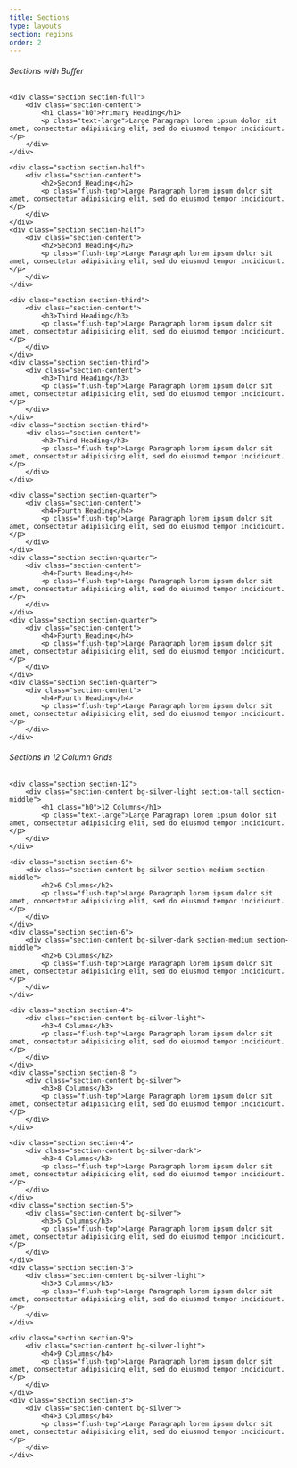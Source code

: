 ```yaml
---
title: Sections
type: layouts
section: regions
order: 2
---
```


<h6>Sections with Buffer</h6>

<div class="sections sections-buffer sections-silver sections-radius sections-padding mobile-expand">

	<div class="section section-full">
		<div class="section-content">
			<h1 class="h0">Primary Heading</h1>
			<p class="text-large">Large Paragraph lorem ipsum dolor sit amet, consectetur adipisicing elit, sed do eiusmod tempor incididunt.</p>
		</div>
	</div>

	<div class="section section-half">
		<div class="section-content">
			<h2>Second Heading</h2>
			<p class="flush-top">Large Paragraph lorem ipsum dolor sit amet, consectetur adipisicing elit, sed do eiusmod tempor incididunt.</p>
		</div>
	</div>
	<div class="section section-half">
		<div class="section-content">
			<h2>Second Heading</h2>
			<p class="flush-top">Large Paragraph lorem ipsum dolor sit amet, consectetur adipisicing elit, sed do eiusmod tempor incididunt.</p>
		</div>
	</div>

	<div class="section section-third">
		<div class="section-content">
			<h3>Third Heading</h3>
			<p class="flush-top">Large Paragraph lorem ipsum dolor sit amet, consectetur adipisicing elit, sed do eiusmod tempor incididunt.</p>
		</div>
	</div>
	<div class="section section-third">
		<div class="section-content">
			<h3>Third Heading</h3>
			<p class="flush-top">Large Paragraph lorem ipsum dolor sit amet, consectetur adipisicing elit, sed do eiusmod tempor incididunt.</p>
		</div>
	</div>
	<div class="section section-third">
		<div class="section-content">
			<h3>Third Heading</h3>
			<p class="flush-top">Large Paragraph lorem ipsum dolor sit amet, consectetur adipisicing elit, sed do eiusmod tempor incididunt.</p>
		</div>
	</div>

	<div class="section section-quarter">
		<div class="section-content">
			<h4>Fourth Heading</h4>
			<p class="flush-top">Large Paragraph lorem ipsum dolor sit amet, consectetur adipisicing elit, sed do eiusmod tempor incididunt.</p>
		</div>
	</div>
	<div class="section section-quarter">
		<div class="section-content">
			<h4>Fourth Heading</h4>
			<p class="flush-top">Large Paragraph lorem ipsum dolor sit amet, consectetur adipisicing elit, sed do eiusmod tempor incididunt.</p>
		</div>
	</div>
	<div class="section section-quarter">
		<div class="section-content">
			<h4>Fourth Heading</h4>
			<p class="flush-top">Large Paragraph lorem ipsum dolor sit amet, consectetur adipisicing elit, sed do eiusmod tempor incididunt.</p>
		</div>
	</div>
	<div class="section section-quarter">
		<div class="section-content">
			<h4>Fourth Heading</h4>
			<p class="flush-top">Large Paragraph lorem ipsum dolor sit amet, consectetur adipisicing elit, sed do eiusmod tempor incididunt.</p>
		</div>
	</div>
	
</div>

<h6>Sections in 12 Column Grids</h6>

<div class="sections sections-outline sections-padding mobile-expand">

	<div class="section section-12">
		<div class="section-content bg-silver-light section-tall section-middle">
			<h1 class="h0">12 Columns</h1>
			<p class="text-large">Large Paragraph lorem ipsum dolor sit amet, consectetur adipisicing elit, sed do eiusmod tempor incididunt.</p>
		</div>
	</div>

	<div class="section section-6">
		<div class="section-content bg-silver section-medium section-middle">
			<h2>6 Columns</h2>
			<p class="flush-top">Large Paragraph lorem ipsum dolor sit amet, consectetur adipisicing elit, sed do eiusmod tempor incididunt.</p>
		</div>
	</div>
	<div class="section section-6">
		<div class="section-content bg-silver-dark section-medium section-middle">
			<h2>6 Columns</h2>
			<p class="flush-top">Large Paragraph lorem ipsum dolor sit amet, consectetur adipisicing elit, sed do eiusmod tempor incididunt.</p>
		</div>
	</div>

	<div class="section section-4">
		<div class="section-content bg-silver-light">
			<h3>4 Columns</h3>
			<p class="flush-top">Large Paragraph lorem ipsum dolor sit amet, consectetur adipisicing elit, sed do eiusmod tempor incididunt.</p>
		</div>
	</div>
	<div class="section section-8 ">
		<div class="section-content bg-silver">
			<h3>8 Columns</h3>
			<p class="flush-top">Large Paragraph lorem ipsum dolor sit amet, consectetur adipisicing elit, sed do eiusmod tempor incididunt.</p>
		</div>
	</div>

	<div class="section section-4">
		<div class="section-content bg-silver-dark">
			<h3>4 Columns</h3>
			<p class="flush-top">Large Paragraph lorem ipsum dolor sit amet, consectetur adipisicing elit, sed do eiusmod tempor incididunt.</p>
		</div>
	</div>
	<div class="section section-5">
		<div class="section-content bg-silver">
			<h3>5 Columns</h3>
			<p class="flush-top">Large Paragraph lorem ipsum dolor sit amet, consectetur adipisicing elit, sed do eiusmod tempor incididunt.</p>
		</div>
	</div>
	<div class="section section-3">
		<div class="section-content bg-silver-light">
			<h3>3 Columns</h3>
			<p class="flush-top">Large Paragraph lorem ipsum dolor sit amet, consectetur adipisicing elit, sed do eiusmod tempor incididunt.</p>
		</div>
	</div>

	<div class="section section-9">
		<div class="section-content bg-silver-light">
			<h4>9 Columns</h4>
			<p class="flush-top">Large Paragraph lorem ipsum dolor sit amet, consectetur adipisicing elit, sed do eiusmod tempor incididunt.</p>
		</div>
	</div>
	<div class="section section-3">
		<div class="section-content bg-silver">
			<h4>3 Columns</h4>
			<p class="flush-top">Large Paragraph lorem ipsum dolor sit amet, consectetur adipisicing elit, sed do eiusmod tempor incididunt.</p>
		</div>
	</div>
	
	
</div>
